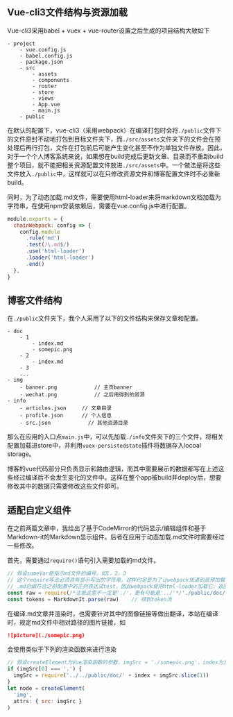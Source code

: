 ## Vue-cli3文件结构与资源加载

Vue-cli3采用babel + vuex + vue-router设置之后生成的项目结构大致如下

```
- project
	- vue.config.js
	- babel.config.js
	- package.json
	- src
		- assets
		- components
		- router
		- store
		- views
		- App.vue
		- main.js
	- public
```

在默认的配置下，vue-cli3（采用webpack）在编译打包时会将`./public`文件下的文件原封不动地打包到目标文件夹下，而`./src/assets`文件夹下的文件会在预处理后再行打包，文件在打包前后可能产生变化甚至不作为单独文件存放。因此，对于一个个人博客系统来说，如果想在build完成后更新文章、目录而不重新build整个项目，就不能把相关资源配置文件放进`./src/assets`中。一个做法是将这些文件放入`./public`中，这样就可以在只修改资源文件和博客配置文件时不必重新build。

同时，为了动态加载.md文件，需要使用html-loader来将markdown文档加载为字符串，在使用npm安装依赖后，需要在vue.config.js中进行配置。

```javascript
module.exports = {
  chainWebpack: config => {
    config.module
      .rule('md')
      .test(/\.md$/)
      .use('html-loader')
      .loader('html-loader')
      .end()
  },
}
```

## 博客文件结构

在`./public`文件夹下，我个人采用了以下的文件结构来保存文章和配置。

```
- doc
	- 1
		- index.md
		- somepic.png
	- 2
		- index.md
	- 3
	...
- img
	- banner.png			// 主页banner
	- wechat.png			// 之后用得到的资源
- info
	- articles.json		// 文章目录
	- profile.json		// 个人信息
	- src.json			  // 其他资源目录
```

那么在应用的入口点`main.js`中，可以先加载`./info`文件夹下的三个文件，将相关配置加载进store中，并利用`vuex-persistedstate`插件将数据存入locoal storage。

博客的vue代码部分只负责显示和路由逻辑，而其中需要展示的数据都写在上述这些经过编译后不会发生变化的文件中。这样在整个app被build并deploy后，想要修改其中的数据只需要修改这些文件即可。

## 适配自定义组件

在之前两篇文章中，我给出了基于CodeMirror的代码显示/编辑组件和基于Markdown-it的Markdown显示组件。后者在应用于动态加载.md文件时需要经过一些修改。

首先，需要通过`require()`语句引入需要加载的md文件。

```javascript
// 假设someVar能指示md文件的编号，如1，2，3
// 这个require写法必须含有显示写出的字符串，这样约定是为了让webpack知道到底预加载哪些资源
// .md后缀符合之前配置中的正则表达式test，因此webpack使用html-loader加载它，返回字符串
const raw = require(/*注意这里不一定是'./'，更有可能是'../'*/'./public/doc/' + someVar + '/index.md')
const tokens = MarkdownIt.parse(raw)	// 得到token流
```

在编译.md文章并渲染时，也需要针对其中的图像链接等做出翻译，本站在编译时，规定md文件中相对路径的图片链接，如

```markdown
![picture](./somepic.png)
```

会使用类似于下列的渲染函数来进行渲染

```javascript
// 假设createElement为Vue渲染函数的参数，imgSrc = './somepic.png'，index为文章编号1
if (imgSrc[0] === '.') {
  imgSrc = require('../../public/doc/' + index + imgSrc.slice(1))
}
let node = createElement(
  'img',
  attrs: { src: imgSrc }
)
```

